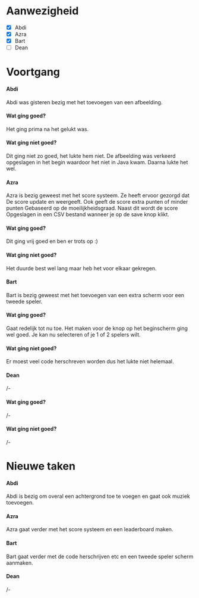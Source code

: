 # Aanwezigheid
- [x] Abdi
- [x] Azra
- [x] Bart
- [ ] Dean

# Voortgang
#### Abdi
Abdi was gisteren bezig met het toevoegen van een afbeelding. 
#### Wat ging goed?
Het ging prima na het gelukt was.
#### Wat ging niet goed?
Dit ging niet zo goed, het lukte hem niet. De afbeelding was verkeerd opgeslagen
in het begin waardoor het niet in Java kwam. Daarna lukte het wel.

#### Azra
Azra is bezig geweest met het score systeem. Ze heeft ervoor gezorgd dat 
De score update en weergeeft. Ook geeft de score extra punten of minder punten
Gebaseerd op de moeilijkheidsgraad. Naast dit wordt de score
Opgeslagen in een CSV bestand wanneer je op de save knop klikt.
#### Wat ging goed?
Dit ging vrij goed en ben er trots op :)
#### Wat ging niet goed?
Het duurde best wel lang maar heb het voor elkaar gekregen. 

#### Bart
Bart is bezig geweest met het toevoegen van een extra scherm voor een tweede
speler. 
#### Wat ging goed?
Gaat redelijk tot nu toe. Het maken voor de knop op het beginscherm ging wel goed.
Je kan nu selecteren of je 1 of 2 spelers wilt. 
#### Wat ging niet goed?
Er moest veel code herschreven worden dus het lukte niet helemaal.

#### Dean
/-
#### Wat ging goed?
/-
#### Wat ging niet goed?
/-

# Nieuwe taken
#### Abdi
Abdi is bezig om overal een achtergrond toe te voegen en gaat 
ook muziek toevoegen. 

#### Azra
Azra gaat verder met het score systeem en een leaderboard maken.

#### Bart
Bart gaat verder met de code herschrijven etc en een tweede speler
scherm aanmaken.

#### Dean
/-